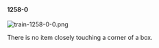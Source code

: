 #### 1258-0
![train-1258-0-0.png](https://github.com/lil-lab/nlvr/raw/master/nlvr/train/images/7/train-1258-0-0.png "train-1258-0-0.png")

There is no item closely touching a corner of a box.
